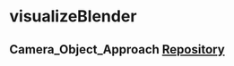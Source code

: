 # visualizeBlender
## Camera_Object_Approach [Repository]([https://pages.github.com/](https://github.com/maherhms/visualizeBlender/tree/main/Camera_Object_Approach))
